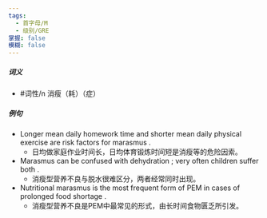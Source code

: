 ```yaml
---
tags:
  - 首字母/M
  - 级别/GRE
掌握: false
模糊: false
---
```

##### 词义
- #词性/n  消瘦（耗）（症）
##### 例句
- Longer mean daily homework time and shorter mean daily physical exercise are risk factors for marasmus .
	- 日均做家庭作业时间长，日均体育锻炼时间短是消瘦等的危险因索。
- Marasmus can be confused with dehydration ; very often children suffer both .
	- 消瘦型营养不良与脱水很难区分，两者经常同时出现。
- Nutritional marasmus is the most frequent form of PEM in cases of prolonged food shortage .
	- 消瘦型营养不良是PEM中最常见的形式，由长时间食物匮乏所引发。
